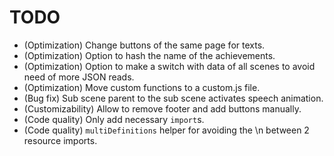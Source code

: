 # TODO

- (Optimization) Change buttons of the same page for texts.
- (Optimization) Option to hash the name of the achievements.
- (Optimization) Option to make a switch with data of all scenes to avoid need of more JSON reads.
- (Optimization) Move custom functions to a custom.js file.
- (Bug fix) Sub scene parent to the sub scene activates speech animation.
- (Customizability) Allow to remove footer and add buttons manually.
- (Code quality) Only add necessary `import`s.
- (Code quality) `multiDefinitions` helper for avoiding the \n between 2 resource imports.